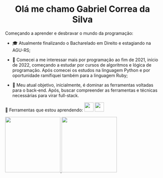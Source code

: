 <h1 align="center">Olá me chamo Gabriel Correa da Silva</h1>
Começando a aprender e desbravar o mundo da programação:

- :mortar_board: Atualmente finalizando o Bacharelado em Direito e estagiando na AGU-RS;

- :milky_way: Comecei a me interessar mais por programação ao fim de 2021, início de 2022, começando a estudar por cursos de algoritmos e lógica de programação. Após comecei os estudos na linguagem Python e por oportunidade ramifiquei também para a linguagem Ruby;
- :space_invader: Meu atual objetivo, inicialmente, é dominar as ferramentas voltadas para o back-end. Após, buscar compreender as ferramentas e técnicas necessárias para virar full-stack.

:school_satchel: Ferramentas que estou aprendendo: 
<img src="https://cdn.jsdelivr.net/gh/devicons/devicon/icons/python/python-original.svg" width="30" height="30"/>             <img src="https://cdn.jsdelivr.net/gh/devicons/devicon/icons/ruby/ruby-plain-wordmark.svg" width="30" height="30"/>


<div>
<a href="https://github.com/seu-usuário-aqui">
<img height="180em" src="https://github-readme-stats.vercel.app/api/top-langs/?username=Gabriel-Correa&layout=compact&langs_count=7&theme=dracula"/>
<img height="180em" src="https://github-readme-stats.vercel.app/api?username=Gabriel-Correa&show_icons=true&theme=dracula&include_all_commits=true&count_private=true"/>
</div>
<!--
�

- 🔭 I’m currently working on ...
- 🌱 I’m currently learning ...
- 👯 I’m looking to collaborate on ...
- 🤔 I’m looking for help with ...
- 💬 Ask me about ...
- 📫 How to reach me: ...
- 😄 Pronouns: ...
- ⚡ Fun fact: ...
-->
